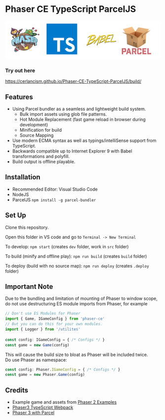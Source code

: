 # Phaser CE TypeScript ParcelJS

<div align="center">
<img style="border-radius:8px" src="https://raw.githubusercontent.com/Cerlancism/Phaser-CE-TypeScript-ParcelJS/master/Banner.png" width="640" alt="Banner" />
</div>

### Try out here
<https://cerlancism.github.io/Phaser-CE-TypeScript-ParcelJS/build/>

## Features
- Using Parcel bundler as a seamless and lightweight build system.  
    - Bulk import assets using glob file patterns.
    - Hot Module Replacement (fast game reload in browser during development)
    - Minification for build
    - Source Mapping
- Use modern ECMA syntax as well as typings/intelliSense support from TypeScript.
- Backwards compatible up to Internet Explorer 9 with Babel transformations and polyfill.
- Build output is offline playable.

## Installation
- Recommended Editor: Visual Studio Code
- NodeJS
- ParcelJS `npm install -g parcel-bundler`

## Set Up
Clone this repository.

Open this folder in VS code and go to `Terminal -> New Terminal`

To develop: `npm start` (creates `dev` folder, work in `src` folder)

To build (minify and offline play): `npm run build` (creates `build` folder)

To deploy (build with no source map): `npm run deploy` (creates `.deploy` folder)

## Important Note
Due to the bundling and limitation of mounting of Phaser to window scope, do not use destructuring ES module imports from Phaser, for example
``` ts
// Don't use ES Modules for Phaser
import { Game, IGameConfig } from 'phaser-ce'
// But you can do this for your own modules.
import { Logger } from '/utilites'

const config: IGameConfig = { /* Configs */ }
const game = new Game(config)
```
This will cause the build size to bloat as Phaser will be included twice.  
Do use Phaser as namespace:
``` ts
const config: Phaser.IGameConfig = { /* Configs */ }
const game = new Phaser.Game(config)
```

## Credits
- Example game and assets from [Phaser 2 Examples](https://github.com/photonstorm/phaser-examples)
- [Phaser3 TypeScript Webpack](https://github.com/troyedwardsjr/phaser3-typescript-webpack)
- [Phaser 3 with Parcel](https://github.com/samme/phaser-parcel)
